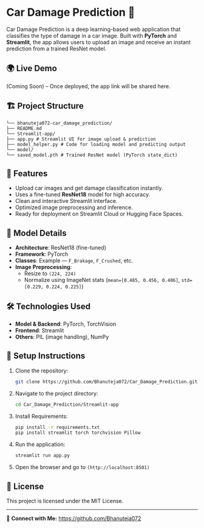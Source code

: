 # Car Damage Prediction 🚗

Car Damage Prediction is a deep learning-based web application that classifies the type of damage in a car image. Built with **PyTorch** and **Streamlit**, the app allows users to upload an image and receive an instant prediction from a trained ResNet model.

## 🌍 Live Demo

(Coming Soon) – Once deployed, the app link will be shared here.

## 🏗️ Project Structure

```
└── bhanuteja072-car_damage_prediction/
├── README.md
└── Streamlit-app/
├── app.py # Streamlit UI for image upload & prediction
├── model_helper.py # Code for loading model and predicting output
└── model/
└── saved_model.pth # Trained ResNet model (PyTorch state_dict)
```


## 🚀 Features

- Upload car images and get damage classification instantly.
- Uses a fine-tuned **ResNet18** model for high accuracy.
- Clean and interactive Streamlit interface.
- Optimized image preprocessing and inference.
- Ready for deployment on Streamlit Cloud or Hugging Face Spaces.

## 🧠 Model Details

- **Architecture**: ResNet18 (fine-tuned)
- **Framework**: PyTorch
- **Classes**: Example — `F_Brakage`, `F_Crushed`, etc.
- **Image Preprocessing**:
  - Resize to `(224, 224)`
  - Normalize using ImageNet stats (`mean=[0.485, 0.456, 0.406]`, `std=[0.229, 0.224, 0.225]`)

## 🛠️ Technologies Used

- **Model & Backend**: PyTorch, TorchVision
- **Frontend**: Streamlit
- **Others**: PIL (image handling), NumPy

## 🔧 Setup Instructions

1. Clone the repository:
   ```bash
   git clone https://github.com/Bhanuteja072/Car_Damage_Prediction.git

2. Navigate to the project directory:
   ```sh
   cd Car_Damage_Prediction/Streamlit-app
   ```
3. Install Requirements:
   ```sh
   pip install -r requirements.txt
   pip install streamlit torch torchvision Pillow

   ```
5. Run the application:
   ```sh
   streamlit run app.py

   ```
6. Open the browser and go to `(http://localhost:8501)`

## 📜 License
This project is licensed under the MIT License.

---

🔗 **Connect with Me:** https://github.com/Bhanuteja072

